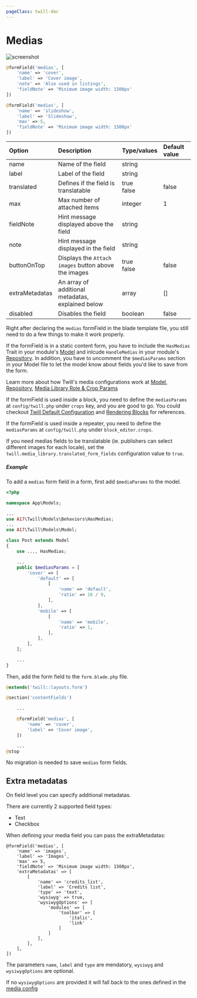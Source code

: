 ```yaml
---
pageClass: twill-doc
---
```


# Medias

![screenshot](/docs/_media/medias.png)

```php
@formField('medias', [
    'name' => 'cover',
    'label' => 'Cover image',
    'note' => 'Also used in listings',
    'fieldNote' => 'Minimum image width: 1500px'
])

@formField('medias', [
    'name' => 'slideshow',
    'label' => 'Slideshow',
    'max' => 5,
    'fieldNote' => 'Minimum image width: 1500px'
])
```

| Option         | Description                                          | Type/values    | Default value |
| :------------- | :--------------------------------------------------- | :------------- | :------------ |
| name           | Name of the field                                    | string         |               |
| label          | Label of the field                                   | string         |               |
| translated     | Defines if the field is translatable                 | true<br/>false | false         |
| max            | Max number of attached items                         | integer        | 1             |
| fieldNote      | Hint message displayed above the field               | string         |               |
| note           | Hint message displayed in the field                  | string         |               |
| buttonOnTop    | Displays the `Attach images` button above the images | true<br/>false | false         |
| extraMetadatas | An array of additional metadatas, explained below    | array          | []            |
| disabled       | Disables the field                                   | boolean        | false         |


Right after declaring the `medias` formField in the blade template file, you still need to do a few things to make it work properly.

If the formField is in a static content form, you have to include the `HasMedias` Trait in your module's [Model](/crud-modules/models.html) and inlcude `HandleMedias` in your module's [Repository](/crud-modules/repositories.html). In addition, you have to uncomment the `$mediasParams` section in your Model file to let the model know about fields you'd like to save from the form.

Learn more about how Twill's media configurations work at [Model](/crud-modules/models.html), [Repository](/crud-modules/repositories.html), [Media Library Role & Crop Params](/media-library/image-rendering-service.html)

If the formField is used inside a block, you need to define the `mediasParams` at `config/twill.php` under `crops` key, and you are good to go. You could checkout [Twill Default Configuration](/block-editor/default-configuration.html) and [Rendering Blocks](/block-editor/rendering-blocks.html) for references.

If the formField is used inside a repeater, you need to define the `mediasParams` at `config/twill.php` under `block_editor.crops`.

If you need medias fields to be translatable (ie. publishers can select different images for each locale), set the `twill.media_library.translated_form_fields` configuration value to `true`.

##### Example

To add a `medias` form field in a form, first add `$mediaParams` to the model.

```php
<?php

namespace App\Models;

...
use A17\Twill\Models\Behaviors\HasMedias;
...
use A17\Twill\Models\Model;

class Post extends Model
{
    use ..., HasMedias;

    ...
    public $mediasParams = [
        'cover' => [
            'default' => [
                [
                    'name' => 'default',
                    'ratio' => 16 / 9,
                ],
            ],
            'mobile' => [
                [
                    'name' => 'mobile',
                    'ratio' => 1,
                ],
            ],
        ],
    ];

    ...
}
```

Then, add the form field to the `form.blade.php` file.

```php
@extends('twill::layouts.form')

@section('contentFields')

    ...

    @formField('medias', [
        'name' => 'cover',
        'label' => 'Cover image',
    ])

    ...
@stop
```

No migration is needed to save `medias` form fields.

## Extra metadatas

On field level you can specify additional metadatas.

There are currently 2 supported field types:

- Text
- Checkbox

When defining your media field you can pass the extraMetadatas:

```
@formField('medias', [
    'name' => 'images',
    'label' => 'Images',
    'max' => 5,
    'fieldNote' => 'Minimum image width: 1500px',
    'extraMetadatas' => [
        [
            'name' => 'credits_list',
            'label' => 'Credits list',
            'type' => 'text',
            'wysiwyg' => true,
            'wysiwygOptions' => [
                'modules' => [
                    'toolbar' => [
                        'italic',
                        'link'
                    ]
                ]
            ],
        ],
    ],
])
```

The parameters `name`, `label` and `type` are mendatory, `wysiwyg` and `wysiwygOptions` are optional.

If no `wysiwygOptions` are provided it will fall back to the ones defined in the [media config](/getting-started/configuration.html#media-library/)
